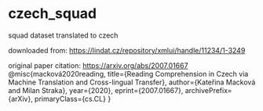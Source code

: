 # czech_squad
 squad dataset translated to czech
 
 downloaded from: https://lindat.cz/repository/xmlui/handle/11234/1-3249
 
 original paper citation:
 https://arxiv.org/abs/2007.01667
 @misc{macková2020reading,
      title={Reading Comprehension in Czech via Machine Translation and Cross-lingual Transfer}, 
      author={Kateřina Macková and Milan Straka},
      year={2020},
      eprint={2007.01667},
      archivePrefix={arXiv},
      primaryClass={cs.CL}
}
